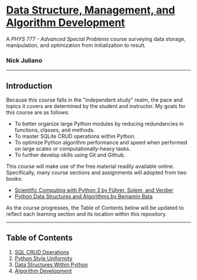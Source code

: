 # <u>Data Structure, Management, and Algorithm Development </u>

 A *PHYS 777 - Advanced Special Problems* course surveying data storage, manipulation, and optimization from initialization to result.
### Nick Juliano
___

## Introduction


Because this course falls in the "independent study" realm, the pace and topics it covers are determined by the student 
and instructor. My goals for this course are as follows: 

- To better organize large Python modules by reducing redundancies in functions, classes, and methods.
- To master SQLite CRUD operations within Python.   
- To optimize Python algorithm performance and speed when performed on large scales or computationally-heavy tasks.
- To further develop skills using Git and Github.

This course will make use of the free material readily available online. Specifically, many course sections and
assignments will adopted from two books:
- [Scientific Computing with Python 3 by Führer, Solem, and Verdier](https://github.com/oddsun/Free-Python-Books/blob/master/book/Scientific%20Computing%20with%20Python%203.pdf)
- [Python Data Structures and Algorithms by Benjamin Bata](https://github.com/oddsun/Free-Python-Books/blob/master/book/Python%20Data%20Structures%20and%20Algorithms.epub)

As the course progresses, the Table of Contents below will be updated to reflect each learning section and its location 
within this repository.
___
## Table of Contents

1) [SQL CRUD Operations](SQL_CRUD_Operations)
2) [Python Style Uniformity](Python_Style_Uniformity)
3) [Data Structures Within Python](Data_Structures/Data_Structures.ipynb)
4) [Algorithm Development](Algorithm_Development/Problems.ipynb)